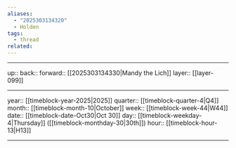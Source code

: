 ```yaml
---
aliases:
  - "2025303134320"
  - Holden
tags:
  - thread
related:
---
```




***

up:: 
back:: 
forward:: [[2025303134330|Mandy the Lich]]
layer:: [[layer-099]]

***

year:: [[timeblock-year-2025|2025]]
quarter:: [[timeblock-quarter-4|Q4]]
month:: [[timeblock-month-10|October]]
week:: [[timeblock-week-44|W44]]
date:: [[timeblock-date-Oct30|Oct 30]]
day:: [[timeblock-weekday-4|Thursday]] ([[timeblock-monthday-30|30th]])
hour:: [[timeblock-hour-13|H13]]

***
